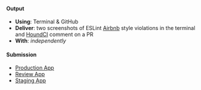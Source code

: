 #### Output
- **Using**: Terminal & GitHub
- **Deliver**: two screenshots of ESLint [Airbnb](https://github.com/airbnb/javascript)  style violations in the terminal and [HoundCI](https://houndci.com/) comment on a PR
- **With**: *independently*

#### Submission
- [Production App](https://ta-inverted-index-production.herokuapp.com/)
- [Review App](https://ta-inverted-index-staging-pr-9.herokuapp.com/)
- [Staging App](https://ta-inverted-index-staging.herokuapp.com/)
